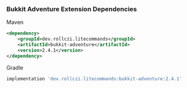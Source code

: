 ### Bukkit Adventure Extension Dependencies
Maven
```xml
<dependency>
    <groupId>dev.rollczi.litecommands</groupId>
    <artifactId>bukkit-adventure</artifactId>
    <version>2.4.1</version>
</dependency>
```
Gradle
```groovy
implementation 'dev.rollczi.litecommands:bukkit-adventure:2.4.1'
```
